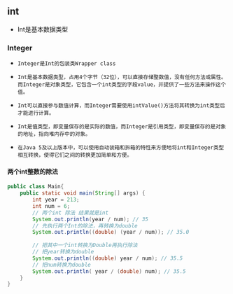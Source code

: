 ## int
* Int是基本数据类型


### Integer
* `Integer是Int的包装类Wrapper class`

* `Int是基本数据类型，占用4个字节（32位），可以直接存储整数值，没有任何方法或属性。而Integer是对象类型，它包含一个int类型的字段value，并提供了一些方法来操作这个值。`
* `Int可以直接参与数值计算，而Integer需要使用intValue()方法将其转换为int类型后才能进行计算。`
* `Int是值类型，即变量保存的是实际的数值，而Integer是引用类型，即变量保存的是对象的地址，指向堆内存中的对象。`
* `在Java 5及以上版本中，可以使用自动装箱和拆箱的特性来方便地将int和Integer类型相互转换，使得它们之间的转换更加简单和方便。`


#### 两个int整数的除法
```java
public class Main{
    public static void main(String[] args) {
        int year = 213;
        int num = 6;
        // 两个int 除法 结果就是int
        System.out.println(year / num); // 35
        // 先执行两个Int的除法，再转换为double
        System.out.println((double) (year / num)); // 35.0
        
        // 把其中一个int转换为Double再执行除法
        // 把year转换为double
        System.out.println((double) year / num); // 35.5
        // 把num转换为double
        System.out.println( year / (double) num); // 35.5
    }
}
```



